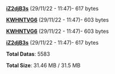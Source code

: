 [**iZ2djB3s**](/data/iZ2djB3s.txt) (29/11/22 - 11:47)- 617 bytes

[**KWHNTVG6**](/data/KWHNTVG6.txt) (29/11/22 - 11:47)- 603 bytes

[**KWHNTVG6**](/data/KWHNTVG6.txt) (29/11/22 - 11:47)- 603 bytes

[**iZ2djB3s**](/data/iZ2djB3s.txt) (29/11/22 - 11:47)- 617 bytes

**Total Datas**: 5583

**Total Size**: 31.46 MB / 31.5 MB